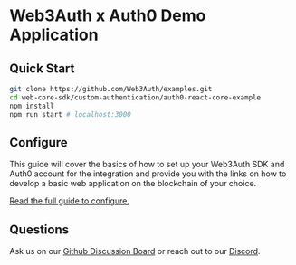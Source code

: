 # Web3Auth x Auth0 Demo Application

## Quick Start

```bash
git clone https://github.com/Web3Auth/examples.git
cd web-core-sdk/custom-authentication/auth0-react-core-example
npm install
npm run start # localhost:3000
```

## Configure

This guide will cover the basics of how to set up your Web3Auth SDK and Auth0
account for the integration and provide you with the links on how to develop a
basic web application on the blockchain of your choice.

[Read the full guide to configure.](https://web3auth.io/docs/guides/auth0)

## Questions

Ask us on our
[Github Discussion Board](https://github.com/orgs/Web3Auth/discussions) or reach
out to our [Discord](https://discord.gg/web3auth).
